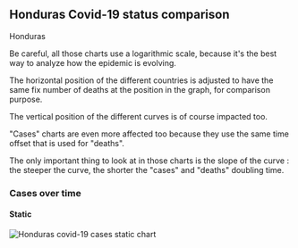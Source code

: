 ## Honduras Covid-19 status comparison 

Honduras



Be careful, all those charts use a logarithmic scale, because it's the best way to analyze how the epidemic is evolving.
 
The horizontal position of the different countries is adjusted to have the same fix number of deaths at the position in the graph, for comparison purpose.

The vertical position of the different curves is of course impacted too.

"Cases" charts are even more affected too because they use the same time offset that is used for "deaths".

The only important thing to look at in those charts is the slope of the curve : the steeper the curve, the shorter the "cases" and "deaths" doubling time.



 
### Cases over time
 
#### Static
![Honduras covid-19 cases static chart](https://raw.githubusercontent.com/madlag/coronavirus_study/master/notebooks/graphs/2020-03-20/countries/Honduras/2020-03-20_Honduras_deaths.png "Honduras covid-19 cases static chart")   

